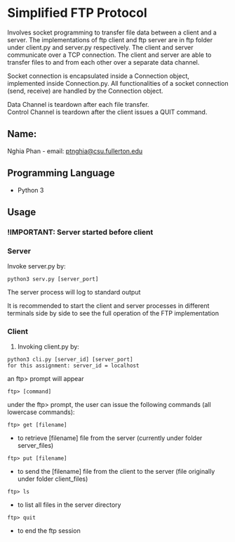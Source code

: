 # Simplified FTP Protocol

Involves socket programming to transfer file data between a client and a server. The implementations of ftp client and ftp server are in ftp folder under client.py and server.py respectively. The client and server communicate over a TCP connection. The client and server are able to transfer files to and from each other over a separate data channel. <br>

Socket connection is encapsulated inside a Connection object, implemented inside Connection.py. All functionalities of a socket connection (send, receive) are handled by the Connection object. <br>

Data Channel is teardown after each file transfer. <br>
Control Channel is teardown after the client issues a QUIT command. <br>

## Name:
Nghia Phan - email: ptnghia@csu.fullerton.edu


## Programming Language

- Python 3

## Usage
### !IMPORTANT: Server started before client
### Server

Invoke server.py by:

```
python3 serv.py [server_port]
```

The server process will log to standard output

It is recommended to start the client and server processes in different terminals side by side to see the full operation of the FTP implementation
### Client

1. Invoking client.py by:

```
python3 cli.py [server_id] [server_port]
for this assignment: server_id = localhost
```

an ftp> prompt will appear
```
ftp> [command]
```

under the ftp> prompt, the user can issue the following commands (all lowercase commands):
```
ftp> get [filename]
```
  - to retrieve [filename] file from the server (currently under folder server_files)
```
ftp> put [filename]
```
  - to send the [filename] file from the client to the server (file originally under folder client_files)
```
ftp> ls
```
  - to list all files in the server directory

``` 
ftp> quit
```
  - to end the ftp session


